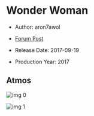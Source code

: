# Wonder Woman

* Author: aron7awol

* [Forum Post](https://www.avsforum.com/threads/bass-eq-for-filtered-movies.2995212/post-56778360)

* Release Date: 2017-09-19
* Production Year: 2017

## Atmos

![img 0](https://i.imgur.com/2wB6qJf.jpg)

![img 1](https://i.imgur.com/UiNdIOw.jpg)

